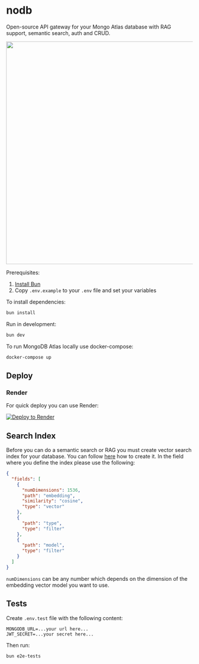# nodb

Open-source API gateway for your Mongo Atlas database with RAG support, semantic search, auth and CRUD.

<img src="https://github.com/nearup-io/nodb/blob/main/assets/curl-todos.gif" width="600" />

Prerequisites:

1. [Install Bun](https://bun.sh/docs/installation)
2. Copy `.env.example` to your `.env` file and set your variables

To install dependencies:

```bash
bun install
```

Run in development:

```bash
bun dev
```

To run MongoDB Atlas locally use docker-compose:

```bash
docker-compose up
```

## Deploy

### Render

For quick deploy you can use Render:

[![Deploy to Render](https://render.com/images/deploy-to-render-button.svg)](https://render.com/deploy?repo=https://github.com/nearup-io/nodb)

## Search Index

Before you can do a semantic search or RAG you must create vector search index for your database. You can follow [here](https://www.mongodb.com/docs/atlas/atlas-vector-search/create-index/#procedure) how to create it. In the field where you define the index please use the following:

```json
{
  "fields": [
    {
      "numDimensions": 1536,
      "path": "embedding",
      "similarity": "cosine",
      "type": "vector"
    },
    {
      "path": "type",
      "type": "filter"
    },
    {
      "path": "model",
      "type": "filter"
    }
  ]
}
```

`numDimensions` can be any number which depends on the dimension of the embedding vector model you want to use.

## Tests

Create `.env.test` file with the following content:

```
MONGODB_URL=...your url here...
JWT_SECRET=...your secret here...
```

Then run:

```bash
bun e2e-tests
```
